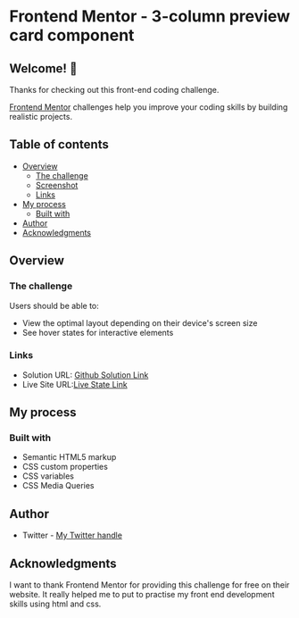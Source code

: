 # Frontend Mentor - 3-column preview card component

## Welcome! 👋

Thanks for checking out this front-end coding challenge.

[Frontend Mentor](https://www.frontendmentor.io) challenges help you improve your coding skills by building realistic projects.

## Table of contents

- [Overview](#overview)
  - [The challenge](#the-challenge)
  - [Screenshot](#screenshot)
  - [Links](#links)
- [My process](#my-process)
  - [Built with](#built-with)
- [Author](#author)
- [Acknowledgments](#acknowledgments)

## Overview

### The challenge

Users should be able to:

- View the optimal layout depending on their device's screen size
- See hover states for interactive elements


### Links

- Solution URL: [Github Solution Link](https://github.com/mastertbal/column-preview-card)
- Live Site URL:[Live State Link](https://mastertbal.github.io/column-preview-card/index.html)

## My process

### Built with

- Semantic HTML5 markup
- CSS custom properties
- CSS variables
- CSS Media Queries 

## Author
- Twitter - [My Twitter handle](https://www.twitter.com/mastertbal)

## Acknowledgments

I want to thank Frontend Mentor for providing this challenge for free on their website. It really helped me to put to practise my front end development skills using html and css. 
